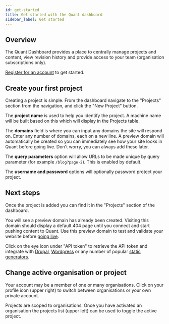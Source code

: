 ```yaml
---
id: get-started
title: Get started with the Quant dashboard
sidebar_label: Get started
---
```


## Overview

The Quant Dashboard provides a place to centrally manage projects and content, view revision history and provide access to your team (organisation subscriptions only).

[Register for an account](https://dashboard.quantcdn.io/register) to get started.

## Create your first project

Creating a project is simple. From the dashboard navigate to the "Projects" section from the navigation, and click the "New Project" button.

The **project name** is used to help you identify the project. A machine name will be built based on this which will display in the Projects table.

The **domains** field is where you can input any domains the site will respond on. Enter any number of domains, each on a new line. A preview domain will automatically be created so you can immediately see how your site looks in Quant before going live. Don't worry, you can always add these later.

The **query parameters** option will allow URLs to be made unique by query parameter (for example `/blog?page-2`). This is enabled by default.

The **username and password** options will optionally password protect your project.

## Next steps

Once the project is added you can find it in the "Projects" section of the dashboard.

You will see a preview domain has already been created. Visiting this domain should display a default 404 page until you connect and start pushing content to Quant. Use this preview domain to test and validate your website before [going live](/docs/golive).

Click on the eye icon under "API token" to retrieve the API token and integrate with [Drupal](/docs/integrations/drupal), [Wordpress](/docs/integrations/wordpress) or any number of popular [static generators](/docs/cli/get-started).

## Change active organisation or project

Your account may be a member of one or many organisations. Click on your profile icon (upper right) to switch between organisations or your own private account.

Projects are scoped to organisations. Once you have activated an organisation the projects list (upper left) can be used to toggle the active project.
